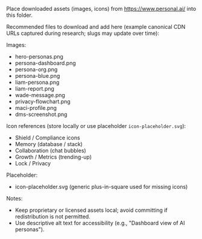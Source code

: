 Place downloaded assets (images, icons) from https://www.personal.ai/ into this folder.

Recommended files to download and add here (example canonical CDN URLs captured during research; slugs may update over time):

Images:

- hero-personas.png
- persona-dashboard.png
- persona-org.png
- persona-blue.png
- liam-persona.png
- liam-report.png
- wade-message.png
- privacy-flowchart.png
- maci-profile.png
- dms-screenshot.png

Icon references (store locally or use placeholder `icon-placeholder.svg`):

- Shield / Compliance icons
- Memory (database / stack)
- Collaboration (chat bubbles)
- Growth / Metrics (trending-up)
- Lock / Privacy

Placeholder:

- icon-placeholder.svg (generic plus-in-square used for missing icons)

Notes:

- Keep proprietary or licensed assets local; avoid committing if redistribution is not permitted.
- Use descriptive alt text for accessibility (e.g., "Dashboard view of AI personas").
